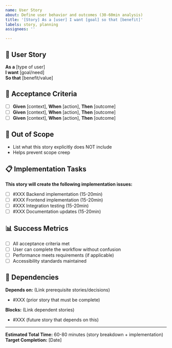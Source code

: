 ```yaml
---
name: User Story
about: Define user behavior and outcomes (30-60min analysis)
title: '[Story] As a [user] I want [goal] so that [benefit]'
labels: story, planning
assignees: ''

---
```


## 📖 User Story
**As a** [type of user]  
**I want** [goal/need]  
**So that** [benefit/value]

## 🎯 Acceptance Criteria
- [ ] **Given** [context], **When** [action], **Then** [outcome]
- [ ] **Given** [context], **When** [action], **Then** [outcome]
- [ ] **Given** [context], **When** [action], **Then** [outcome]

## 🚫 Out of Scope
- List what this story explicitly does NOT include
- Helps prevent scope creep

## 📋 Implementation Tasks
**This story will create the following implementation issues:**
- [ ] #XXX Backend implementation (15-20min)
- [ ] #XXX Frontend implementation (15-20min)  
- [ ] #XXX Integration testing (15-20min)
- [ ] #XXX Documentation updates (15-20min)

## 📊 Success Metrics
- [ ] All acceptance criteria met
- [ ] User can complete the workflow without confusion
- [ ] Performance meets requirements (if applicable)
- [ ] Accessibility standards maintained

## 🔗 Dependencies
**Depends on:** (Link prerequisite stories/decisions)
- #XXX (prior story that must be complete)

**Blocks:** (Link dependent stories)
- #XXX (future story that depends on this)

---
**Estimated Total Time:** 60-80 minutes (story breakdown + implementation)  
**Target Completion:** [Date]
